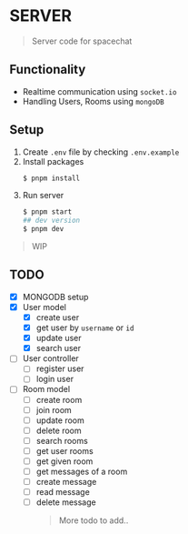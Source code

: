 # SERVER

> Server code for spacechat

## Functionality

- Realtime communication using `socket.io`
- Handling Users, Rooms using `mongoDB`

## Setup

1. Create `.env` file by checking `.env.example`
2. Install packages
   ```bash
   $ pnpm install
   ```
3. Run server
   ```bash
   $ pnpm start
   ## dev version
   $ pnpm dev
   ```

> WIP

## TODO

- [x] MONGODB setup
- [x] User model
  - [x] create user
  - [x] get user by `username` or `id`
  - [x] update user
  - [x] search user
- [ ] User controller
  - [ ] register user
  - [ ] login user
- [ ] Room model
  - [ ] create room
  - [ ] join room
  - [ ] update room
  - [ ] delete room
  - [ ] search rooms
  - [ ] get user rooms
  - [ ] get given room
  - [ ] get messages of a room
  - [ ] create message
  - [ ] read message
  - [ ] delete message
    > More todo to add..
